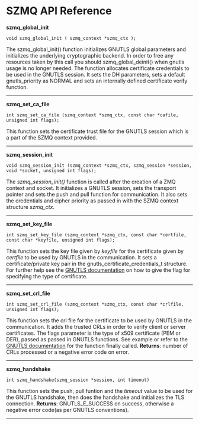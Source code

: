 SZMQ API Reference
=====

**szmq_global_init**
    
    void szmq_global_init ( szmq_context *szmq_ctx );
        
        
The szmq_global_init() function initializes GNUTLS global parameters and initializes the underlying cryptographic backend. In order to free any resources taken by this call you should szmq_global_deinit() when gnutls usage is no longer needed. The function allocates certificate credentials to be used in the GNUTLS session. It sets the DH parameters, sets a default gnutls_priority as NORMAL and sets an internally defined certificate verify function.

---

**szmq_set_ca_file**

    int szmq_set_ca_file (szmq_context *szmq_ctx, const char *cafile, unsigned int flags);

This function sets the certificate trust file for the GNUTLS session which is a part of the SZMQ context provided.

---

**szmq_session_init**
    
    void szmq_session_init (szmq_context *szmq_ctx, szmq_session *session, void *socket, unsigned int flags);

The *szmq_session_init()* function is called after the creation of a ZMQ context and socket. It initializes a GNUTLS session, sets the transport pointer and sets the push and pull function for communication. It also sets the credentials and cipher priority as passed in with the SZMQ context structure *szmq_ctx*.

---

**szmq_set_key_file**
    
    int szmq_set_key_file (szmq_context *szmq_ctx, const char *certfile, const char *keyfile, unsigned int flags);

This function sets the key file given by *keyfile* for the certificate given by *certfile* to be used by GNUTLS in the communication. It sets a certificate/private key pair in the gnutls_certificate_credentials_t structure.
For further help see the [GNUTLS documentation](http://goo.gl/jE4Ys) on how to give the flag for specifying the type of certificate.

---

**szmq_set_crl_file**
    
    int szmq_set_crl_file (szmq_context *szmq_ctx, const char *crlfile, unsigned int flags);

This function sets the crl file for the certificate to be used by GNUTLS in the communication. It adds the trusted CRLs in order to verify client or server certificates.
The flags parameter is the type of x509 certificate (PEM or DER), passed as passed in GNUTLS functions.
See example or refer to the [GNUTLS documentation](http://goo.gl/iVVxw) for the function finally called.
**Returns**: number of CRLs processed or a negative error code on error.

---

**szmq_handshake**
    
    int szmq_handshake(szmq_session *session, int timeout)

This function sets the push, pull funtion and the *timeout* value to be used for the GNUTLS handshake, then does the handshake and initializes the TLS connection.
**Returns**: GNUTLS_E_SUCCESS on success, otherwise a negative error code(as per GNUTLS conventions).

---
